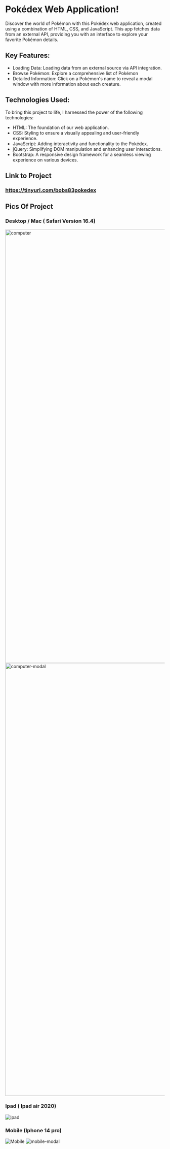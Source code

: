 # Pokédex Web Application!

Discover the world of Pokémon with this Pokédex web application, created using a combination of HTML, CSS, and JavaScript. This app fetches data from an external API, providing you with an interface to explore your favorite Pokémon details.

## Key Features:

- Loading Data: Loading data from an external source via API integration.
- Browse Pokémon: Explore a comprehensive list of Pokémon
- Detailed Information: Click on a Pokémon's name to reveal a modal window with more information about each creature.

## Technologies Used:

To bring this project to life, I harnessed the power of the following technologies:

- HTML: The foundation of our web application.
- CSS: Styling to ensure a visually appealing and user-friendly experience.
- JavaScript: Adding interactivity and functionality to the Pokédex.
- jQuery: Simplifying DOM manipulation and enhancing user interactions.
- Bootstrap: A responsive design framework for a seamless viewing experience on various devices.

## Link to Project

### https://tinyurl.com/bobs83pokedex

## Pics Of Project

### Desktop / Mac ( Safari Version 16.4)

<img width="1366" alt="computer" src="https://github.com/bobs83/simple-js-app/assets/124786894/a513d794-a7ac-4835-a964-515ac2fb2bd5">
<img width="1364" alt="computer-modal" src="https://github.com/bobs83/simple-js-app/assets/124786894/c180f51b-3dcf-4eb2-8cea-1d90ffd4a643">

### Ipad ( Ipad air 2020)

![ipad](https://github.com/bobs83/simple-js-app/assets/124786894/7102d065-9788-4f09-9107-8b89f9ddf7a5)

### Mobile (Iphone 14 pro)

![Mobile](https://github.com/bobs83/simple-js-app/assets/124786894/b67e4c6e-162f-4fed-a076-2255eb7fd2b9)
![mobile-modal](https://github.com/bobs83/simple-js-app/assets/124786894/e1fd8c2f-93fd-43fa-907b-4435972159d0)
